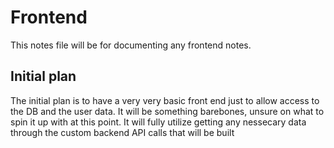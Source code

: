 # Frontend

This notes file will be for documenting any frontend notes.

## Initial plan

The initial plan is to have a very very basic front end just to allow access to the DB and the user data.  It will be something barebones, unsure on what to spin it up with at this point.  It will fully utilize getting any nessecary data through the custom backend API calls that will be built
